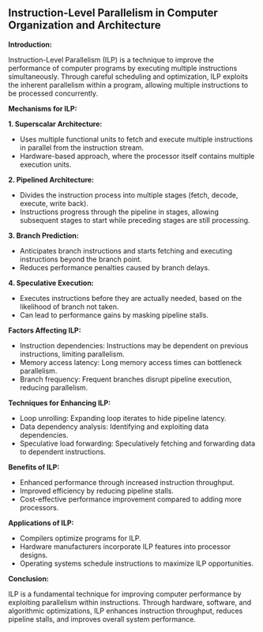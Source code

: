 ## Instruction-Level Parallelism in Computer Organization and Architecture

**Introduction:**

Instruction-Level Parallelism (ILP) is a technique to improve the performance of computer programs by executing multiple instructions simultaneously. Through careful scheduling and optimization, ILP exploits the inherent parallelism within a program, allowing multiple instructions to be processed concurrently.


**Mechanisms for ILP:**

**1. Superscalar Architecture:**

- Uses multiple functional units to fetch and execute multiple instructions in parallel from the instruction stream.
- Hardware-based approach, where the processor itself contains multiple execution units.


**2. Pipelined Architecture:**

- Divides the instruction process into multiple stages (fetch, decode, execute, write back).
- Instructions progress through the pipeline in stages, allowing subsequent stages to start while preceding stages are still processing.


**3. Branch Prediction:**

- Anticipates branch instructions and starts fetching and executing instructions beyond the branch point.
- Reduces performance penalties caused by branch delays.


**4. Speculative Execution:**

- Executes instructions before they are actually needed, based on the likelihood of branch not taken.
- Can lead to performance gains by masking pipeline stalls.


**Factors Affecting ILP:**

- Instruction dependencies: Instructions may be dependent on previous instructions, limiting parallelism.
- Memory access latency: Long memory access times can bottleneck parallelism.
- Branch frequency: Frequent branches disrupt pipeline execution, reducing parallelism.


**Techniques for Enhancing ILP:**

- Loop unrolling: Expanding loop iterates to hide pipeline latency.
- Data dependency analysis: Identifying and exploiting data dependencies.
- Speculative load forwarding: Speculatively fetching and forwarding data to dependent instructions.


**Benefits of ILP:**

- Enhanced performance through increased instruction throughput.
- Improved efficiency by reducing pipeline stalls.
- Cost-effective performance improvement compared to adding more processors.


**Applications of ILP:**

- Compilers optimize programs for ILP.
- Hardware manufacturers incorporate ILP features into processor designs.
- Operating systems schedule instructions to maximize ILP opportunities.


**Conclusion:**

ILP is a fundamental technique for improving computer performance by exploiting parallelism within instructions. Through hardware, software, and algorithmic optimizations, ILP enhances instruction throughput, reduces pipeline stalls, and improves overall system performance.